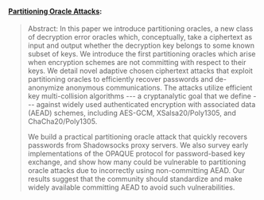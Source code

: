 #### [Partitioning Oracle Attacks](https://eprint.iacr.org/2020/1491.pdf):

> Abstract: In this paper we introduce partitioning oracles, a new class of decryption error oracles which, conceptually, take a ciphertext as input and output whether the decryption key belongs to some known subset of keys. We introduce the first partitioning oracles which arise when encryption schemes are not committing with respect to their keys. We detail novel adaptive chosen ciphertext attacks that exploit partitioning oracles to efficiently recover passwords and de-anonymize anonymous communications. The attacks utilize efficient key multi-collision algorithms --- a cryptanalytic goal that we define --- against widely used authenticated encryption with associated data (AEAD) schemes, including AES-GCM, XSalsa20/Poly1305, and ChaCha20/Poly1305.
> 
> We build a practical partitioning oracle attack that quickly recovers passwords from Shadowsocks proxy servers. We also survey early implementations of the OPAQUE protocol for password-based key exchange, and show how many could be vulnerable to partitioning oracle attacks due to incorrectly using non-committing AEAD. Our results suggest that the community should standardize and make widely available committing AEAD to avoid such vulnerabilities.
